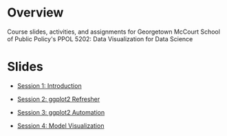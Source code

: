 # Overview 
Course slides, activities, and assignments for Georgetown McCourt School of Public Policy's PPOL 5202: Data Visualization for Data Science

# Slides

- [Session 1: Introduction](https://html-preview.github.io/?url=https://github.com/rebeccajohnson88/PPOL5202_slides_activities/blob/main/fall_2024/slides/raw/session1_introduction.html)

- [Session 2: ggplot2 Refresher](https://html-preview.github.io/?url=https://github.com/rebeccajohnson88/PPOL5202_slides_activities/blob/main/fall_2024/slides/session2_ggplot2refresher/session2_ggplot2refresher.html)

- [Session 3: ggplot2 Automation](https://html-preview.github.io/?url=https://github.com/rebeccajohnson88/PPOL5202_slides_activities/blob/main/fall_2024/slides/session3_ggplot2_automation/session3_ggplot2_automation.html)

- [Session 4: Model Visualization](https://html-preview.github.io/?url=https://github.com/rebeccajohnson88/PPOL5202_slides_activities/blob/main/fall_2024/slides/session4_modelviz/session4_modelviz.html)

